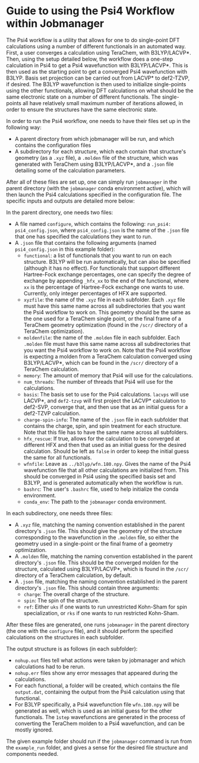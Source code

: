 # Guide to using the Psi4 Workflow within Jobmanager

The Psi4 workflow is a utility that allows for one to do single-point DFT calculations using a number of different functionals in an automated way. First, a user converges a calculation using TeraChem, with B3LYP/LACVP*. Then, using the setup detailed below, the workflow does a one-step calculation in Psi4 to get a Psi4 wavefunction with B3LYP/LACVP*. This is then used as the starting point to get a converged Psi4 wavefunction with B3LYP. Basis set projection can be carried out from LACVP* to def2-TZVP, if desired. The B3LYP wavefunction is then used to initialize single-points using the other functionals, allowing DFT calculations on what should be the same electronic state on a number of different functionals. The single-points all have relatively small maximum number of iterations allowed, in order to ensure the structures have the same electronic state.

In order to run the Psi4 workflow, one needs to have their files set up in the following way:
 - A parent directory from which jobmanager will be run, and which contains the configuration files
 - A subdirectory for each structure, which each contain that structure's geometry (as a `.xyz` file), a `.molden` file of the structure, which was generated with TeraChem using B3LYP/LACVP*, and a `.json` file detailing some of the calculation parameters.

After all of these files are set up, one can simply run `jobmanager` in the parent directory (with the `jobmanager` conda environment active), which will then launch the Psi4 calculations specified in the configuration file. The specific inputs and outputs are detailed more below:

In the parent directory, one needs two files:
 - A file named `configure`, which contains the following: `run_psi4: psi4_config.json`, where `psi4_config.json` is the name of the `.json` file that one has specified the calculations they want to run.
 - A `.json` file that contains the following arguments (named `psi4_config.json` in this example folder):
   - `functional`: a list of functionals that you want to run on each structure. B3LYP will be run automatically, but can also be specified (although it has no effect). For functionals that support different Hartree-Fock exchange percentages, one can specify the degree of exchange by appending `_hfx_xx` to the end of the functional, where `xx` is the percentage of Hartree-Fock exchange one wants to use. Currently, only integer percentages of HFX are supported.
   - `xyzfile`: the name of the `.xyz` file in each subfolder. Each `.xyz` file must have this same name across all subdirectories that you want the Psi4 workflow to work on. This geometry should be the same as the one used for a TeraChem single point, or the final frame of a TeraChem geometry optimization (found in the `/scr/` directory of a TeraChem optimization).
   - `moldenfile`: the name of the `.molden` file in each subfolder. Each `.molden` file must have this same name across all subdirectories that you want the Psi4 workflow to work on. Note that the Psi4 workflow is expecting a molden from a TeraChem calculation converged using B3LYP/LACVP*, which can be found in the `/scr/` directory of a TeraChem calculation.
   - `memory`: The amount of memory that Psi4 will use for the calculations.
   - `num_threads`: The number of threads that Psi4 will use for the calculations.
   - `basis`: The basis set to use for the Psi4 calculations. `lacvps` will use LACVP*, and `def2-tzvp` will first project the LACVP* calculation to def2-SVP, converge that, and then use that as an initial guess for a def2-TZVP calculation.
   - `charge-spin-info`: The name of the `.json` file in each subfolder that contains the charge, spin, and spin treatment for each structure. Note that this file has to have the same name across all subfolders.
   - `hfx_rescue`: If true, allows for the calculation to be converged at different HFX and then that used as an initial guess for the desired calculation. Should be left as `false` in order to keep the initial guess the same for all functionals.
   - `wfnfile`: Leave as `../b3lyp/wfn.180.npy`. Gives the name of the Psi4 wavefunction file that all other calculations are initialized from. This should be converged in Psi4 using the specified basis set and B3LYP, and is generated automatically when the workflow is run.
   - `bashrc`: The user's `.bashrc` file, used to help initialize the conda environment.
   - `conda_env`: The path to the `jobmanager` conda environment.
  
In each subdirectory, one needs three files:
 - A `.xyz` file, matching the naming convention established in the parent directory's `.json` file. This should give the geometry of the structure corresponding to the wavefunction in the `.molden` file, so either the geometry used in a single-point or the final frame of a geometry optimization.
 - A `.molden` file, matching the naming convention established in the parent directory's `.json` file. This should be the converged molden for the structure, calculated using B3LYP/LACVP*, which is found in the `/scr/` directory of a TeraChem calculation, by default.
 - A `.json` file, matching the naming convention established in the parent directory's `.json` file. This should contain three arguments:
    - `charge`: The overall charge of the structure.
    - `spin`: The spin of the structure.
    - `ref`: Either `uks` if one wants to run unrestricted Kohn-Sham for spin specialization, or `rks` if one wants to run restricted Kohn-Sham.
  
After these files are generated, one runs `jobmanager` in the parent directory (the one with the `configure` file), and it should perform the specified calculations on the structures in each subfolder.

The output structure is as follows (in each subfolder):
 - `nohup.out` files tell what actions were taken by jobmanager and which calculations had to be rerun.
 - `nohup.err` files show any error messages that appeared during the calculations.
 - For each functional, a folder will be created, which contains the file `output.dat`, containing the output from the Psi4 calculation using that functional.
 - For B3LYP specifically, a Psi4 wavefunction file `wfn.180.npy` will be generated as well, which is used as an initial guess for the other functionals. The `1step` wavefunctions are generated in the process of converting the TeraChem molden to a Psi4 wavefunction, and can be mostly ignored.

The given example folder should run if the `jobmanager` command is run from the `example_run` folder, and gives a sense for the desired file structure and components needed.